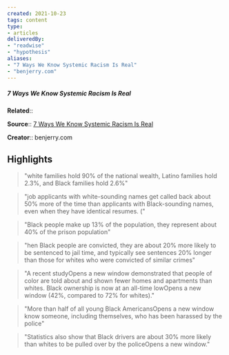 ```yaml
---
created: 2021-10-23
tags: content
type: 
- articles
deliveredBy: 
- "readwise"
- "hypothesis"
aliases:
- "7 Ways We Know Systemic Racism Is Real"
- "benjerry.com"
---
```

##### 7 Ways We Know Systemic Racism Is Real

**Related**:: 

**Source**:: [7 Ways We Know Systemic Racism Is Real](https://www.benjerry.com/whats-new/2016/systemic-racism-is-real)

**Creator**:: benjerry.com

## Highlights
  
> "white families hold 90% of the national wealth, Latino families hold 2.3%, and Black families hold 2.6%" 

  
> "job applicants with white-sounding names get called back about 50% more of the time than applicants with Black-sounding names, even when they have identical resumes. (" 

  
> "Black people make up 13% of the population, they represent about 40% of the prison population" 

  
> "hen Black people are convicted, they are about 20% more likely to be sentenced to jail time, and typically see sentences 20% longer than those for whites who were convicted of similar crimes" 

  
> "A recent studyOpens a new window demonstrated that people of color are told about and shown fewer homes and apartments than whites. Black ownership is now at an all-time lowOpens a new window (42%, compared to 72% for whites)." 

  
> "More than half of all young Black AmericansOpens a new window know someone, including themselves, who has been harassed by the police" 

  
> "Statistics also show that Black drivers are about 30% more likely than whites to be pulled over by the policeOpens a new window." 

